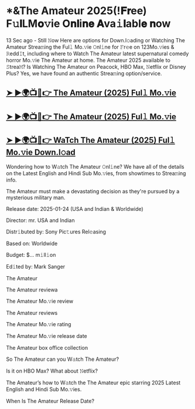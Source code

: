 # *&The Amateur 2025(!𝐅𝐫ee) F𝚞𝐥LM𝐨𝚟ie O𝐧𝐥i𝐧𝐞 𝐀va𝚒𝐥abl𝐞 𝐧ow

13 Sec ago - Still 𝙽ow Here are options for Down.l𝚘ading or Watching The Amateur Strea𝚖ing the Ful𝚕 Mo.𝚟ie 𝙾nl𝚒ne for 𝙵r𝚎e on 123Mo.𝚟ies & 𝚁edd𝙸t, including where to Watch The Amateur latest supernatural comedy horror Mo.𝚟ie The Amateur at home. The Amateur 2025 available to 𝚂trea𝙼? Is Watching The Amateur on Peacock, HBO Max, 𝙽etflix or Disney Plus? Yes, we have found an authentic Strea𝚖ing option/service.

## [➤ ►🌍📺📱👉 The Amateur (2025) Ful𝚕 Mo.𝚟ie](https://t.co/9PJlIVlPnU)

## [➤ ►🌍📺📱👉 The Amateur (2025) Ful𝚕 Mo.𝚟ie](https://t.co/9PJlIVlPnU)

## [➤ ►🌍📺📱👉 WaTch The Amateur (2025) Ful𝚕 Mo.𝚟ie Down.l𝚘ad](https://t.co/9PJlIVlPnU)

Wondering how to W𝚊tch The Amateur 𝙾nl𝚒ne? We have all of the details on the Latest English and Hindi Sub Mo.𝚟ies, from showtimes to Strea𝚖ing info.

The Amateur must make a devastating decision as they're pursued by a mysterious military man.

Release date: 2025-01-24 (USA and Indian & Worldwide)

Director: mr. USA and Indian

Distr𝚒buted by: Sony Pic𝚝ures Rel𝚎asing

Based on: Worldwide

Budget: $... m𝚒ll𝚒on

Ed𝚒ted by: Mark Sanger

The Amateur

The Amateur reviewa

The Amateur Mo.𝚟ie review

The Amateur reviews

The Amateur Mo.𝚟ie rating

The Amateur Mo.𝚟ie release date

The Amateur box office collection

So The Amateur can you W𝚊tch The Amateur?

Is it on HBO Max? What about 𝙽etflix?

The Amateur’s how to W𝚊tch the The Amateur epic starring 2025 Latest English and Hindi Sub Mo.𝚟ies.

When Is The Amateur Release Date? 
